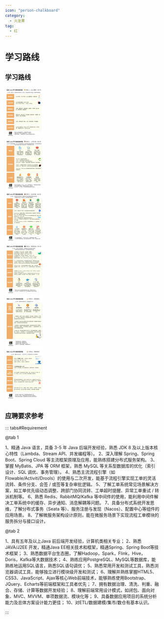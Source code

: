 ```yaml
---
icon: "person-chalkboard"
category:
  - 火龙果
tag:
  - 红
---
```

# 学习路线

## 学习路线
<img src="/assets/images/learn_path.jpg"/>

## 应聘要求参考

::: tabs#Requirement

@tab 1

1、精通 Java 语言，具备 3-5 年 Java 后端开发经验，熟悉 JDK 8 及以上版本核心特性（Lambda、Stream API、并发编程等）。
2、深入理解 Spring、Spring Boot、Spring Cloud 等主流框架原理及应用，能熟练搭建分布式服务架构。
3、掌握 MyBatis、JPA 等 ORM 框架，熟悉 MySQL 等关系型数据库的优化（索引设计、SQL 调优、事务管理）。
4、熟悉主流流程引擎（如 Flowable/Activiti/Drools）的使用与二次开发，能基于流程引擎实现工单的灵活流转、条件分支、会签 / 或签等复杂审批逻辑。
5、了解工单系统常见场景解决方案，如工单优先级动态调整、跨部门协同流转、工单超时提醒、异常工单重试 / 转派机制等。
6、熟悉 Redis、RabbitMQ/Kafka 等中间件的使用，能利用中间件解决工单系统中的缓存、异步通知、消息解耦等问题。
7、具备分布式系统开发思维，了解分布式事务（Seata 等）、服务注册与发现（Nacos）、配置中心等组件的应用场景。
8、了解微服务架构设计原则，能在微服务场景下实现流程工单模块的服务拆分与接口设计。

@tab 2

1、具有五年及以上Java 前后端开发经验，计算机类相关专业； 
2、熟悉JAVA/J2EE 开发，精通Java EE相关技术和框架，精通Spring、Spring Boot等技术框架； 
3、熟悉数据平台生态圈，了解Hadoop，Spark，Flink，Hive，Doris，Kafka等大数据技术； 
4、熟练应用PostgreSQL、MySQL等数据库，能熟练地运用SQL语言，熟悉SQL语句调优； 
5、熟悉常用开发和测试工具，熟悉浏览器调试工具，能够独立进行模块级开发和测试； 
6、理解并熟练掌握HTML5、CSS3、JavaScript、Ajax等核心Web前端技术，能够熟练使用Bootstrap、JQuery、Echarts等前端框架和工具者优先； 
7、拥有数据治理、清洗、判重、融合、存储、计算等数据开发经验； 
8、理解前端常用设计模式，如闭包、面向对象、MVC、MVVM、单项数据流、模块化等； 
9、具备数据应用项目的系统分析能力及总体方案设计能力更佳； 
10、对ETL/数据建模/集市/数仓有基本认识。

:::